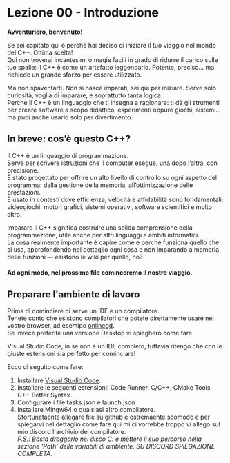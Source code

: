 # Lezione 00 - Introduzione

**Avventuriero, benvenuto!**

Se sei capitato qui è perché hai deciso di iniziare il tuo viaggio nel mondo del C++. Ottima scelta!  
Qui non troverai incantesimi o magie facili in grado di ridurre il carico sulle tue spalle: il C++ è come un artefatto leggendario. Potente, preciso... ma richiede un grande sforzo per essere utilizzato.

Ma non spaventarti. Non si nasce imparati, sei qui per iniziare. Serve solo curiosità, voglia di imparare, e soprattutto tanta logica.  
Perché il C++ è un linguaggio che ti insegna a ragionare: ti dà gli strumenti per creare software a scopo didattico, esperimenti oppure giochi, sistemi... ma puoi anche usarlo solo per divertimento.  

## In breve: cos’è questo C++?

Il C++ è un linguaggio di programmazione.  
Serve per scrivere istruzioni che il computer esegue, una dopo l’altra, con precisione.  
È stato progettato per offrire un alto livello di controllo su ogni aspetto del programma: dalla gestione della memoria, all’ottimizzazione delle prestazioni.  
È usato in contesti dove efficienza, velocità e affidabilità sono fondamentali: videogiochi, motori grafici, sistemi operativi, software scientifici e molto altro.

Imparare il C++ significa costruire una solida comprensione della programmazione, utile anche per altri linguaggi e ambiti informatici.  
La cosa realmente importante è capire come e perché funziona quello che si usa, approfondendo nel dettaglio ogni cosa e non imparando a memoria delle funzioni — esistono le wiki per quello, no?  

#### Ad ogni modo, nel prossimo file cominceremo il nostro viaggio.

## Preparare l'ambiente di lavoro

Prima di cominciare ci serve un IDE e un compilatore.  
Tenete conto che esistono compilatori che potete direttamente usare nel vostro browser, ad esemipo [onlinegd](https://www.onlinegdb.com/online_c++_compiler).  
Se invece preferite una versione Desktop vi spiegherò come fare.

Visual Studio Code, in se non è un IDE completo, tuttavia ritengo che con le giuste estensioni sia perfetto per cominciare!

Ecco di seguito come fare:
1. Installare [Visual Studio Code](https://code.visualstudio.com/Download).
2. Installare le seguenti estensioni: Code Runner, C/C++, CMake Tools, C++ Better Syntax.
3. Configurare i file tasks.json e launch.json
4. Installare Mingw64 o qualsiasi altro compilatore.  
Sfortunataente allegare file su github è estremaente scomodo e per spiegarvi nel dettaglio come fare qui mi ci vorrebbe troppo vi allego sul mio discord l'archivio del compilatore.  
*P.S.: Basta draggarlo nel disco C: e mettere il suo percorso nella sezione 'Path' delle variabili di ambiente. SU DISCORD SPIEGAZIONE COMPLETA*.
